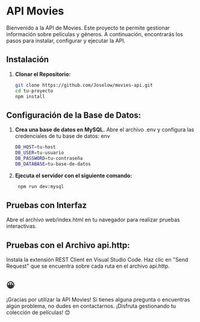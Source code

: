# API Movies

Bienvenido a la API de Movies. Este proyecto te permite gestionar información sobre películas y géneros. A continuación, encontrarás los pasos para instalar, configurar y ejecutar la API.

## Instalación

1. **Clonar el Repositorio:**
   ```bash
   git clone https://github.com/Joselow/movies-api.git
   cd tu-proyecto
   npm install

##  Configuración de la Base de Datos:

1. **Crea una base de datos en MySQL.**
Abre el archivo .env y configura las credenciales de tu base de datos:
env
   ```bash
   DB_HOST=tu-host
   DB_USER=tu-usuario
   DB_PASSWORD=tu-contraseña
   DB_DATABASE=tu-base-de-datos

2. **Ejecuta el servidor con el siguiente comando:**
   ```bash
    npm run dev:mysql
   
##   Pruebas con Interfaz
Abre el archivo web/index.html en tu navegador para realizar pruebas interactivas.

##   Pruebas con el Archivo api.http:
Instala la extensión REST Client en Visual Studio Code.
Haz clic en "Send Request" que se encuentra sobre cada ruta en el archivo api.http.

##  😀

¡Gracias por utilizar la API Movies! Si tienes alguna pregunta o encuentras algún problema, no dudes en contactarnos. ¡Disfruta gestionando tu colección de películas! 😊
